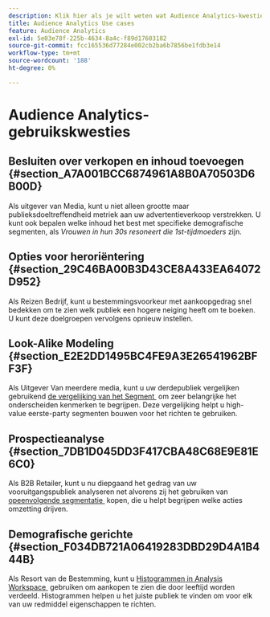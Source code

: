 ```yaml
---
description: Klik hier als je wilt weten wat Audience Analytics-kwesties zijn.
title: Audience Analytics Use cases
feature: Audience Analytics
exl-id: 5e03e78f-225b-4634-8a4c-f89d17603182
source-git-commit: fcc165536d77284e002cb2ba6b7856be1fdb3e14
workflow-type: tm+mt
source-wordcount: '188'
ht-degree: 0%

---
```


# Audience Analytics-gebruikskwesties

## Besluiten over verkopen en inhoud toevoegen {#section_A7A001BCC6874961A8B0A70503D6B00D}

Als uitgever van Media, kunt u niet alleen grootte maar publieksdoeltreffendheid metriek aan uw advertentieverkoop verstrekken. U kunt ook bepalen welke inhoud het best met specifieke demografische segmenten, als *Vrouwen in hun 30s resoneert die 1st-tijdmoeders* zijn.

## Opties voor heroriëntering {#section_29C46BA00B3D43CE8A433EA64072D952}

Als Reizen Bedrijf, kunt u bestemmingsvoorkeur met aankoopgedrag snel bedekken om te zien welk publiek een hogere neiging heeft om te boeken. U kunt deze doelgroepen vervolgens opnieuw instellen.

## Look-Alike Modeling {#section_E2E2DD1495BC4FE9A3E26541962BFF3F}

Als Uitgever Van meerdere media, kunt u uw derdepubliek vergelijken gebruikend [&#x200B; de vergelijking van het Segment &#x200B;](/help/analyze/analysis-workspace/c-panels/c-segment-comparison/segment-comparison.md) om zeer belangrijke het onderscheiden kenmerken te begrijpen. Deze vergelijking helpt u high-value eerste-party segmenten bouwen voor het richten te gebruiken.

## Prospectieanalyse {#section_7DB1D045DD3F417CBA48C68E9E81E6C0}

Als B2B Retailer, kunt u nu diepgaand het gedrag van uw vooruitgangspubliek analyseren net alvorens zij het gebruiken van [&#x200B; opeenvolgende segmentatie &#x200B;](/help/components/segmentation/segmentation-workflow/seg-sequential-build.md) kopen, die u helpt begrijpen welke acties omzetting drijven.

## Demografische gerichte {#section_F034DB721A06419283DBD29D4A1B444B}

Als Resort van de Bestemming, kunt u [&#x200B; Histogrammen in Analysis Workspace &#x200B;](/help/analyze/analysis-workspace/visualizations/histogram.md) gebruiken om aankopen te zien die door leeftijd worden verdeeld. Histogrammen helpen u het juiste publiek te vinden om voor elk van uw redmiddel eigenschappen te richten.
